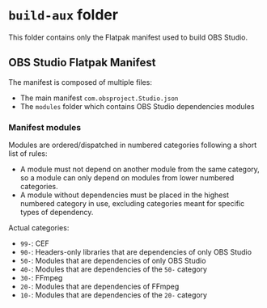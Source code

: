 # `build-aux` folder

This folder contains only the Flatpak manifest used to build OBS Studio.

## OBS Studio Flatpak Manifest

The manifest is composed of multiple files:
 - The main manifest `com.obsproject.Studio.json`
 - The `modules` folder which contains OBS Studio dependencies modules

### Manifest modules

Modules are ordered/dispatched in numbered categories following a short list of rules:
- A module must not depend on another module from the same category, so a module can only depend on modules from lower numbered categories.
- A module without dependencies must be placed in the highest numbered category in use, excluding categories meant for specific types of dependency.

Actual categories:
 - `99-`: CEF
 - `90-`: Headers-only libraries that are dependencies of only OBS Studio
 - `50-`: Modules that are dependencies of only OBS Studio
 - `40-`: Modules that are dependencies of the `50-` category
 - `30-`: FFmpeg
 - `20-`: Modules that are dependencies of FFmpeg
 - `10-`: Modules that are dependencies of the `20-` category
